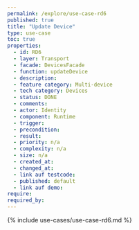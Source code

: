 ```yaml
---
permalink: /explore/use-case-rd6
published: true
title: "Update Device"
type: use-case
toc: true
properties:
  - id: RD6
  - layer: Transport
  - facade: DevicesFacade
  - function: updateDevice
  - description:
  - feature category: Multi-device
  - tech category: Devices
  - status: DONE
  - comments:
  - actor: Identity
  - component: Runtime
  - trigger:
  - precondition:
  - result:
  - priority: n/a
  - complexity: n/a
  - size: n/a
  - created_at:
  - changed_at:
  - link auf testcode:
  - published: default
  - link auf demo:
require:
required_by:
---
```


{% include use-cases/use-case-rd6.md %}
